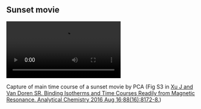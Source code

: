 ## Sunset movie  
<video controls>
<source src="../../png/examples/sunset.mp4", type="video/mp4">
Your browser does not support playing MP4, please click this link to see 
the [GIF version](../../png/examples/sunset.png)
</video>

Capture of main time course of a sunset movie by PCA 
(Fig S3 in [Xu J and Van Doren SR. Binding Isotherms and Time Courses Readily from Magnetic Resonance. Analytical Chemistry 2016 Aug 16;88(16):8172-8.](http://pubs.acs.org/doi/abs/10.1021/acs.analchem.6b01918)) 

